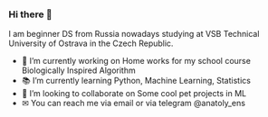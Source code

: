 ### Hi there 👋

I am beginner DS from Russia nowadays studying at VSB Technical University of Ostrava in the Czech Republic.

- 🔨 I’m currently working on Home works for my school course Biologically Inspired Algorithm
- 📚 I’m currently learning Python, Machine Learning, Statistics
- 🤝 I’m looking to collaborate on Some cool pet projects in ML
- ✉ You can reach me via email or via telegram @anatoly_ens
